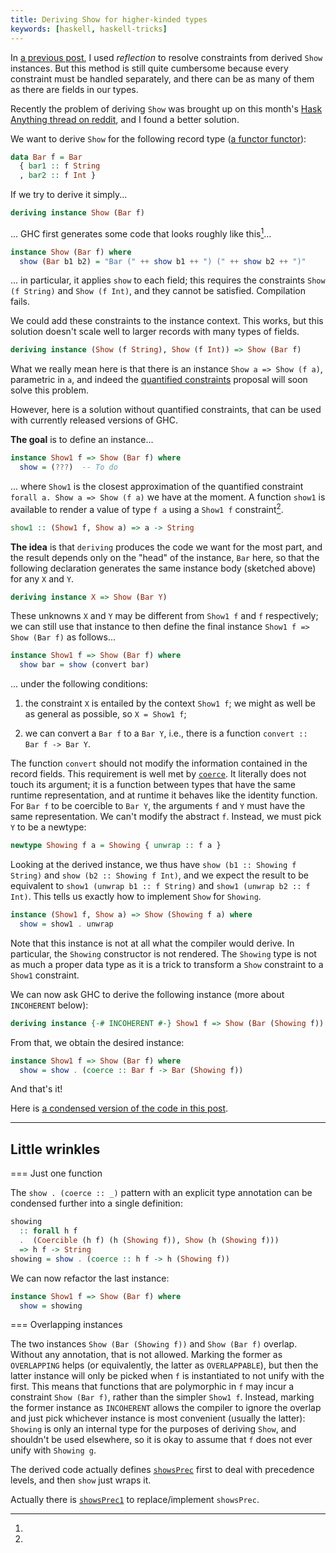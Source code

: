 ```yaml
---
title: Deriving Show for higher-kinded types
keywords: [haskell, haskell-tricks]
---
```


In [a previous post](http://blog.poisson.chat/posts/2017-10-21-making-a-show.html),
I used *reflection* to resolve constraints from derived `Show` instances.
But this method is still quite cumbersome because every constraint must be handled
separately, and there can be as many of them as there are fields in our types.

Recently the problem of deriving `Show` was brought up on this month's
[Hask Anything thread on reddit](https://www.reddit.com/r/haskell/comments/80xmpi/monthly_hask_anything_march_2018/dv0gk27/),
and I found a better solution.

We want to derive `Show` for the following record type
([a functor functor](https://www.benjamin.pizza/posts/2017-12-15-functor-functors.html)):

```haskell
data Bar f = Bar
  { bar1 :: f String
  , bar2 :: f Int }
```

If we try to derive it simply...

```haskell
deriving instance Show (Bar f)
```

... GHC first generates some code that looks roughly like this[^1]...

```haskell
instance Show (Bar f) where
  show (Bar b1 b2) = "Bar (" ++ show b1 ++ ") (" ++ show b2 ++ ")"
```

... in particular, it applies `show` to each field; this requires
the constraints `Show (f String)` and `Show (f Int)`, and they
cannot be satisfied. Compilation fails.

We could add these constraints to the instance context. This works, but this
solution doesn't scale well to larger records with many types of fields.

```haskell
deriving instance (Show (f String), Show (f Int)) => Show (Bar f)
```

What we really mean here is that there is an instance
`Show a => Show (f a)`, parametric in `a`, and indeed the
[quantified constraints](https://ghc.haskell.org/trac/ghc/wiki/QuantifiedConstraints)
proposal will soon solve this problem.

However, here is a solution without quantified constraints, that can be used
with currently released versions of GHC.

**The goal** is to define an instance...

```haskell
instance Show1 f => Show (Bar f) where
  show = (???)  -- To do
```

... where `Show1` is the closest approximation of the quantified constraint
`forall a. Show a => Show (f a)` we have at the moment.
A function `show1` is available to render a value of type `f a` using a
`Show1 f` constraint[^2].


```haskell
show1 :: (Show1 f, Show a) => a -> String
```

**The idea** is that `deriving` produces the code we want for the most part, and
the result depends only on the "head" of the instance, `Bar` here, so that the
following declaration generates the same instance body (sketched above)
for any `X` and `Y`.

```haskell
deriving instance X => Show (Bar Y)
```

These unknowns `X` and `Y` may be different from `Show1 f` and `f` respectively;
we can still use that instance to then define the final instance
`Show1 f => Show (Bar f)` as follows...

```haskell
instance Show1 f => Show (Bar f) where
  show bar = show (convert bar)
```

... under the following conditions:

1. the constraint `X` is entailed by the context `Show1 f`;
   we might as well be as general as possible, so `X = Show1 f`;

2. we can convert a `Bar f` to a `Bar Y`, i.e., there is a
   function `convert :: Bar f -> Bar Y`.

The function `convert` should not modify the information contained in the
record fields. This requirement is well met by
[`coerce`](https://hackage.haskell.org/package/base-4.10.1.0/docs/Data-Coerce.html#v:coerce).
It literally does not touch its argument; it is a function between types
that have the same runtime representation, and at runtime it behaves
like the identity function.
For `Bar f` to be coercible to `Bar Y`, the arguments `f` and `Y` must have
the same representation. We can't modify the abstract `f`. Instead, we must
pick `Y` to be a newtype:

```haskell
newtype Showing f a = Showing { unwrap :: f a }
```

Looking at the derived instance, we thus have `show (b1 :: Showing f String)`
and `show (b2 :: Showing f Int)`, and we expect the result to be equivalent to
`show1 (unwrap b1 :: f String)` and `show1 (unwrap b2 :: f Int)`. This tells us
exactly how to implement `Show` for `Showing`.

```haskell
instance (Show1 f, Show a) => Show (Showing f a) where
  show = show1 . unwrap
```

Note that this instance is not at all what the compiler would derive. In
particular, the `Showing` constructor is not rendered. The `Showing` type is not
as much a proper data type as it is a trick to transform a `Show` constraint
to a `Show1` constraint.

We can now ask GHC to derive the following instance
(more about `INCOHERENT` below):

```haskell
deriving instance {-# INCOHERENT #-} Show1 f => Show (Bar (Showing f))
```

From that, we obtain the desired instance:

```haskell
instance Show1 f => Show (Bar f) where
  show = show . (coerce :: Bar f -> Bar (Showing f))
```

And that's it!

Here is [a condensed version of the code in this
post](http://lpaste.net/363089).

---

Little wrinkles
---------------

=== Just one function

The `show . (coerce :: _)` pattern with an explicit type annotation can be
condensed further into a single definition:

```haskell
showing
  :: forall h f
  .  (Coercible (h f) (h (Showing f)), Show (h (Showing f)))
  => h f -> String
showing = show . (coerce :: h f -> h (Showing f))
```

We can now refactor the last instance:

```haskell
instance Show1 f => Show (Bar f) where
  show = showing
```

=== Overlapping instances

The two instances `Show (Bar (Showing f))` and `Show (Bar f)` overlap.
Without any annotation, that is not allowed.
Marking the former as `OVERLAPPING` helps (or equivalently, the latter as
`OVERLAPPABLE`), but then the latter instance will only be picked when `f`
is instantiated to not unify with the first. This means that functions that are
polymorphic in `f` may incur a constraint `Show (Bar f)`, rather than the
simpler `Show1 f`. Instead, marking the former instance as `INCOHERENT` allows
the compiler to ignore the overlap and just pick whichever instance is most
convenient (usually the latter): `Showing` is only an internal type for the
purposes of deriving `Show`, and shouldn't be used elsewhere, so it is okay to
assume that `f` does not ever unify with `Showing g`.

[^1]:
  The derived code actually defines
  [`showsPrec`](https://hackage.haskell.org/package/base-4.10.1.0/docs/Prelude.html#t:Show)
  first to deal with precedence levels, and then `show` just wraps it.

[^2]:
  Actually there is
  [`showsPrec1`](https://hackage.haskell.org/package/base-4.10.1.0/docs/Data-Functor-Classes.html#v:showsPrec1)
  to replace/implement `showsPrec`.
